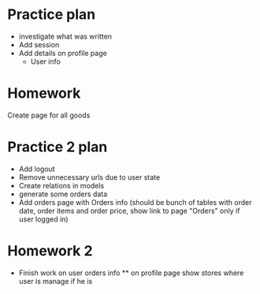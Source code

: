# Practice plan
* investigate what was written
* Add session
* Add details on profile page
  * User info

# Homework
Create page for all goods

# Practice 2 plan
* Add logout
* Remove unnecessary urls due to user state
* Create relations in models
* generate some orders data
* Add orders page with Orders info (should be bunch of tables with
  order date, order items and order price,
  show link to page "Orders" only if user logged in)

# Homework 2
* Finish work on user orders info
** on profile page show stores where user is manage if he is

